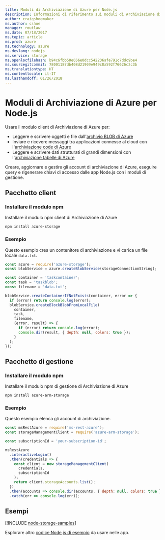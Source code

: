 ```yaml
---
title: Moduli di Archiviazione di Azure per Node.js
description: Informazioni di riferimento sui moduli di Archiviazione di Azure per Node.js
author: craigshoemaker
ms.author: cshoe
manager: routlaw
ms.date: 07/18/2017
ms.topic: article
ms.prod: azure
ms.technology: azure
ms.devlang: nodejs
ms.service: storage
ms.openlocfilehash: b94c6fbb50e656e0dcc542236afe791c7ddc9be4
ms.sourcegitcommit: 78001187db408d21909e949c8a592f76626c2c3b
ms.translationtype: HT
ms.contentlocale: it-IT
ms.lasthandoff: 01/26/2018
---
```

# <a name="azure-storage-modules-for-nodejs"></a>Moduli di Archiviazione di Azure per Node.js

Usare il modulo client di Archiviazione di Azure per:

- Leggere e scrivere oggetti e file dall'[archivio BLOB di Azure](https://docs.microsoft.com/azure/storage/storage-nodejs-how-to-use-blob-storage)
- Inviare e ricevere messaggi tra applicazioni connesse al cloud con l'[archiviazione code di Azure](https://docs.microsoft.com/azure/storage/storage-nodejs-how-to-use-queues)
- Leggere e scrivere dati strutturati di grandi dimensioni con l'[archiviazione tabelle di Azure](https://docs.microsoft.com/azure/storage/storage-nodejs-how-to-use-table-storage)

Creare, aggiornare e gestire gli account di archiviazione di Azure, eseguire query e rigenerare chiavi di accesso dalle app Node.js con i moduli di gestione.

## <a name="client-package"></a>Pacchetto client

### <a name="install-the-npm-module"></a>Installare il modulo npm

Installare il modulo npm client di Archiviazione di Azure

```bash
npm install azure-storage
```

### <a name="example"></a>Esempio

Questo esempio crea un contenitore di archiviazione e vi carica un file locale `data.txt`.

```javascript
const azure = require('azure-storage');
const blobService = azure.createBlobService(storageConnectionString);

const container = 'taskcontainer';
const task = 'taskblob';
const filename = 'data.txt';

blobService.createContainerIfNotExists(container, error => {
  if (error) return console.log(error);
  blobService.createBlockBlobFromLocalFile(
    container,
    task,
    filename,
    (error, result) => {
      if (error) return console.log(error);
      console.dir(result, { depth: null, colors: true });
    }
  );
});
```

## <a name="management-package"></a>Pacchetto di gestione

### <a name="install-the-npm-module"></a>Installare il modulo npm 

Installare il modulo npm di gestione di Archiviazione di Azure

```bash
npm install azure-arm-storage
```

### <a name="example"></a>Esempio

Questo esempio elenca gli account di archiviazione.

```javascript
const msRestAzure = require('ms-rest-azure');
const storageManagementClient = require('azure-arm-storage');

const subscriptionId = 'your-subscription-id';

msRestAzure
  .interactiveLogin()
  .then(credentials => {
    const client = new storageManagementClient(
      credentials,
      subscriptionId
    );
    return client.storageAccounts.list();
  })
  .then(accounts => console.dir(accounts, { depth: null, colors: true }))
  .catch(err => console.log(err));
```

## <a name="samples"></a>Esempi

[!INCLUDE [node-storage-samples](../docs-ref-conceptual/includes/storage-samples.md)]

Esplorare altro [codice Node.js di esempio](https://azure.microsoft.com/resources/samples/?platform=nodejs) da usare nelle app.

